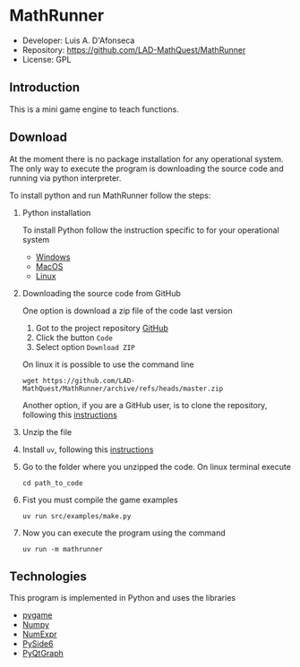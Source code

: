 
# MathRunner

- Developer: Luis A. D'Afonseca
- Repository: https://github.com/LAD-MathQuest/MathRunner
- License: GPL

## Introduction

This is a mini game engine to teach functions.

## Download

At the moment there is no package installation for any operational system.
The only way to execute the program is downloading the source code and
running via python interpreter.

To install python and run MathRunner follow the steps:

1. Python installation

    To install Python follow the instruction specific to for your operational system

    - [Windows](https://docs.python-guide.org/starting/install3/win/#pipenv-virtual-environments)
    - [MacOS](https://docs.python-guide.org/starting/install3/osx/)
    - [Linux](https://docs.python-guide.org/starting/install3/linux/#install3-linux)


2. Downloading the source code from GitHub

    One option is download a zip file of the code last version

    1. Got to the project repository [GitHub](https://github.com/LAD-MathQuest/MathRunner)
    2. Click the button `Code`
    3. Select option `Download ZIP`

    On linux it is possible to use the command line

    ```
    wget https://github.com/LAD-MathQuest/MathRunner/archive/refs/heads/master.zip
    ```

    Another option, if you are a GitHub user, is to clone the repository, following this [instructions](https://docs.github.com/en/repositories/creating-and-managing-repositories/cloning-a-repository)

3. Unzip the file

4. Install `uv`, following this [instructions](https://docs.astral.sh/uv/getting-started/installation)

5. Go to the folder where you unzipped the code. On linux terminal execute
    ```
    cd path_to_code
    ```

6. Fist you must compile the game examples
    ```
    uv run src/examples/make.py
    ```

6. Now you can execute the program using the command
    ```
    uv run -m mathrunner
    ```

## Technologies

This program is implemented in Python and uses the libraries

- [pygame](https://www.pygame.org)
- [Numpy](https://numpy.org)
- [NumExpr](https://pypi.org/project/numexpr/2.6.1)
- [PySide6](https://wiki.qt.io/Qt_for_Python)
- [PyQtGraph](https://pypi.org/project/pyqtgraph)
